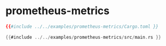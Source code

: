 # prometheus-metrics

```toml
{{#include ../../examples/prometheus-metrics/Cargo.toml }}
```

```rust
{{#include ../../examples/prometheus-metrics/src/main.rs }}
```


